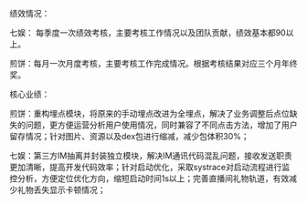绩效情况：

七娱： 每季度一次绩效考核，主要考核工作情况以及团队贡献，绩效基本都90以上。

煎饼：每月一次月度考核，主要考核工作完成情况。根据考核结果对应三个月年终奖。



核心业绩：

煎饼：重构埋点模块，将原来的手动埋点改进为全埋点，解决了业务调整后点位缺失的问题，更方便运营分析用户使用情况，同时兼容了不同点击方法，增加了用户留存情况；针对图片、资源以及dex包进行缩减，减少包体积30%；

七娱：第三方IM抽离并封装独立模块，解决IM通讯代码混乱问题，接收发送职责更加清晰，提高开发代码效率；针对启动优化，采取systrace对启动流程进行监控分析，方便定位优化方向，缩短启动时间1s以上；完善直播间礼物轨道，有效减少礼物丢失显示卡顿情况；